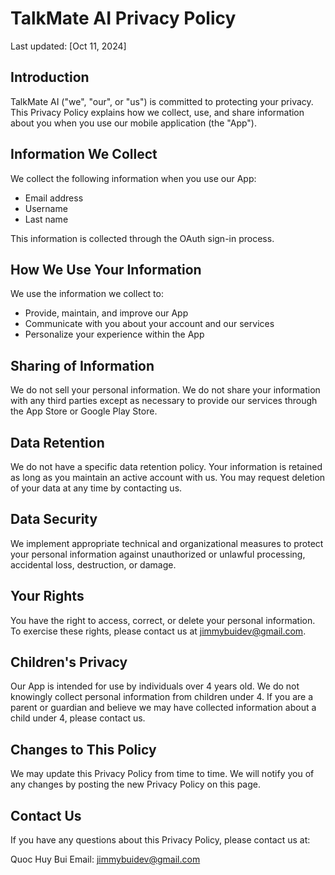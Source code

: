 # TalkMate AI Privacy Policy

Last updated: [Oct 11, 2024]

## Introduction

TalkMate AI ("we", "our", or "us") is committed to protecting your privacy. This Privacy Policy explains how we collect, use, and share information about you when you use our mobile application (the "App").

## Information We Collect

We collect the following information when you use our App:
- Email address
- Username
- Last name

This information is collected through the OAuth sign-in process.

## How We Use Your Information

We use the information we collect to:
- Provide, maintain, and improve our App
- Communicate with you about your account and our services
- Personalize your experience within the App

## Sharing of Information

We do not sell your personal information. We do not share your information with any third parties except as necessary to provide our services through the App Store or Google Play Store.

## Data Retention

We do not have a specific data retention policy. Your information is retained as long as you maintain an active account with us. You may request deletion of your data at any time by contacting us.

## Data Security

We implement appropriate technical and organizational measures to protect your personal information against unauthorized or unlawful processing, accidental loss, destruction, or damage.

## Your Rights

You have the right to access, correct, or delete your personal information. To exercise these rights, please contact us at jimmybuidev@gmail.com.

## Children's Privacy

Our App is intended for use by individuals over 4 years old. We do not knowingly collect personal information from children under 4. If you are a parent or guardian and believe we may have collected information about a child under 4, please contact us.

## Changes to This Policy

We may update this Privacy Policy from time to time. We will notify you of any changes by posting the new Privacy Policy on this page.

## Contact Us

If you have any questions about this Privacy Policy, please contact us at:

Quoc Huy Bui
Email: jimmybuidev@gmail.com
